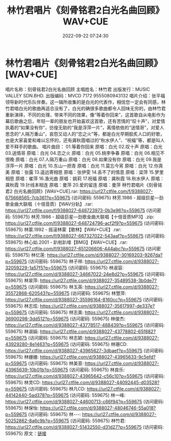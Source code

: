 ﻿---
title: 林竹君唱片《刻骨铭君2白光名曲回顾》WAV+CUE
date: 2022-09-22 07:24:30
categories: WAV车载音乐、镜像
tags: 华语中文
---
# 林竹君唱片《刻骨铭君2白光名曲回顾》[WAV+CUE]

唱片名称：刻骨铭君2白光名曲回顾
主唱姓名：林竹君
出版发行：MUSIC VALLEY SDN.BHD.
出版编码：MVCD 7172 9555080943132
唱片介绍：张平福领导新时代乐队伴奏。这一辑所收集的是白光的代表作，相信您一定会有同感，林竹君唱白光的歌曲再适合没有了，白光的确很多歌曲都令人回味无穷的，由林竹君重新演绎，不同的处理，带来不同的效果，像“等着你回来”，这首歌自从电影作为幕后歌曲之后，年轻一辈的朋友也开始喜欢这首歌，还有苦情的“叹十声”，对爱情执着的“如果没有你”，彷徨无助的“我是浮萍一片”，离情依依的“送情哥”，对爱人思念的“人隔万重山”，哀怨又动人的“恋之火”等，都是白光早期脍炙人口的好歌，也是大家喜爱和难以忘怀的，还有龚秋霞唱过的“秋水伊人”、“祝福”等，都是叫人爱不释手的歌曲。
唱片曲目：
01.等着你回来 原唱：白光
02.叹十声 原唱：白光
03.送情哥 原唱：白光
04.恋之火 原唱：白光
05.桃李争春 原唱：白光
06.相见不恨晚 原唱：白光
07.人隔万重山 原唱：白光
08.如果没有你 原唱：白光
09.我是浮萍一片 原唱：白光
10.东山一把青 原唱：白光
11.莫忘今宵 原唱：白光
12.你真美 原唱：张露
13.遥远寄相思 原唱：张伊雯
14.丢不了的情意 原唱：梁萍
15.梦里相思 原唱：崔萍
16.渔光曲 原唱：姚莉
17.祝福 原唱：龚秋霞
18.秋水伊人 原唱：龚秋霞
19.针线本相连 原唱：曼萍
20.爱的留连 原唱：曼萍
林竹君唱片《刻骨铭君2 白光名曲回顾》[WAV+CUE].rar:
https://url27.ctfile.com/f/9388027-675668565-7cb361?p=559675
(访问密码: 559675)
林芳.1986 - 超级巨星—劲歌金曲大联唱（十倍音质）【WAV分轨】.rar: https://url27.ctfile.com/f/9388027-648723973-0b3e96?p=559675
(访问密码: 559675)
林芳.1986 - 超级巨星—劲歌金曲大联唱【十倍音质MP3】.zip: https://url27.ctfile.com/f/9388027-648724796-acf2f9?p=559675
(访问密码: 559675)
林蒙.1992 - 摇滚林蒙【歌林】【WAV+CUE】.rar: https://url27.ctfile.com/f/9388027-667327022-543aaf?p=559675
(访问密码: 559675)
林心如.2001 - 趴啦趴嗱【BMG】【WAV+CUE】.rar: https://url27.ctfile.com/f/9388027-651206606-444abc?p=559675
(访问密码: 559675)
林忆莲: https://url27.ctfile.com/d/9388027-30169203-9267da?p=559675
(访问密码: 559675)
林子祥: https://url27.ctfile.com/d/9388027-32059229-1a57f5?p=559675
(访问密码: 559675)
林淑容: https://url27.ctfile.com/d/9388027-34667022-24e8d2?p=559675
(访问密码: 559675)
林翠萍: https://url27.ctfile.com/d/9388027-35489538-3b0de7?p=559675
(访问密码: 559675)
林玉英: https://url27.ctfile.com/d/9388027-35572868-620543?p=559675
(访问密码: 559675)
林慧萍: https://url27.ctfile.com/d/9388027-35596164-8160cc?p=559675
(访问密码: 559675)
林志炫: https://url27.ctfile.com/d/9388027-35617997-de337e?p=559675
(访问密码: 559675)
林志美: https://url27.ctfile.com/d/9388027-36900298-3dd512?p=559675
(访问密码: 559675)
林俊杰: https://url27.ctfile.com/d/9388027-43778517-488439?p=559675
(访问密码: 559675)
林淑娟: https://url27.ctfile.com/d/9388027-43778802-65f882?p=559675
(访问密码: 559675)
林志颖: https://url27.ctfile.com/d/9388027-43929280-8e1463?p=559675
(访问密码: 559675)
林珊CD: https://url27.ctfile.com/d/9388027-43965627-3dbaef?p=559675
(访问密码: 559675)
林姗姗: https://url27.ctfile.com/d/9388027-43965633-9c5efd?p=559675
(访问密码: 559675)
林美音: https://url27.ctfile.com/d/9388027-43965639-10b01b?p=559675
(访问密码: 559675)
林良乐: https://url27.ctfile.com/d/9388027-43965642-c56c10?p=559675
(访问密码: 559675)
林灵CD: https://url27.ctfile.com/d/9388027-44092445-d03528?p=559675
(访问密码: 559675)
林凡CD: https://url27.ctfile.com/d/9388027-44142440-5ad378?p=559675
(访问密码: 559675)
林一峰: https://url27.ctfile.com/d/9388027-44600713-c66f94?p=559675
(访问密码: 559675)
林保怡: https://url27.ctfile.com/d/9388027-48046746-55a018?p=559675
(访问密码: 559675)
林---: https://url27.ctfile.com/d/9388027-50252862-8a6c9b?p=559675
(访问密码: 559675)
林竹君: https://url27.ctfile.com/d/9388027-51432550-d31d27?p=559675
(访问密码: 559675)
原文：[链接](https://blog.sina.com.cn/s/blog_1647c7e7601030zj6.html)